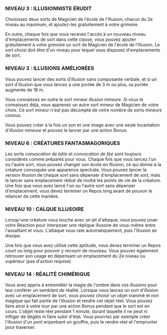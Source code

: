 

### NIVEAU 3 : ILLUSIONNISTE ÉRUDIT

Choisissez deux sorts de Magicien de l'école de l'Illusion, chacun du 2e niveau au maximum, et ajoutez-les gratuitement à votre grimoire.

En outre, chaque fois que vous recevez l'accès à un nouveau niveau d'emplacements de sort dans cette classe, vous pouvez ajouter gratuitement à votre grimoire un sort de Magicien de l'école de l'Illusion. Le sort choisi doit être d'un niveau pour lequel vous disposez d'emplacements de sort.

### NIVEAU 3 : ILLUSIONS AMÉLIORÉES

Vous pouvez lancer des sorts d'illusion sans composante verbale, et si un sort d'illusion que vous lancez a une portée de 3 m ou plus, sa portée augmente de 18 m.

Vous connaissez en outre le sort mineur _illusion mineure_. Si vous le connaissez déjà, vous apprenez un autre sort mineur de Magicien de votre choix. Ce sort mineur n'est pas décompté de votre nombre de sorts mineurs connus.

Vous pouvez créer à la fois un son et une image avec une seule incantation d'_illusion mineure_ et pouvez le lancer par une action Bonus.

### NIVEAU 6 : CRÉATURES FANTASMAGORIQUES

Les sorts _convocation de bête_ et _convocation de fée_ sont toujours considérés comme préparés pour vous. Chaque fois que vous lancez l'un ou l'autre sort, vous pouvez changer son école en Illusion, ce qui donne à la créature convoquée une apparence spectrale. Vous pouvez lancer la version Illusion de chaque sort sans dépenser d'emplacement de sort, mais le lancer sans emplacement réduit de moitié les points de vie de la créature. Une fois que vous avez lancé l'un ou l'autre sort sans dépenser d'emplacement, vous devez terminer un Repos long avant de pouvoir le relancer de cette manière.

### NIVEAU 10 : CALQUE ILLUSOIRE

Lorsqu'une créature vous touche avec un jet d'attaque, vous pouvez jouer votre Réaction pour interposer une réplique illusoire de vous-même entre l'assaillant et vous. L'attaque vous rate automatiquement, puis l'Illusion se dissipe.

Une fois que vous avez utilisé cette aptitude, vous devez terminer un Repos court ou long pour pouvoir y recourir de nouveau. Vous pouvez également retrouver son usage en dépensant un emplacement du 2e niveau ou supérieur (pas d'action requise).

### NIVEAU 14 : RÉALITÉ CHIMÉRIQUE

Vous avez appris à entremêler la magie de l'ombre dans vos illusions pour leur conférer un semblant de réalité. Lorsque vous lancez un sort d'illusion avec un emplacement de sort, vous pouvez choisir un objet inanimé et non magique qui fait partie de l'illusion et rendre cet objet réel. Vous pouvez faire ainsi à votre tour par une action Bonus pendant que le sort est en cours. L'objet reste réel pendant 1 minute, durant laquelle il ne peut ni infliger de dégâts ni faire subir d'état. Vous pourriez par exemple créer l'illusion d'un pont enjambant un gouffre, puis le rendre réel et l'emprunter pour traverser.